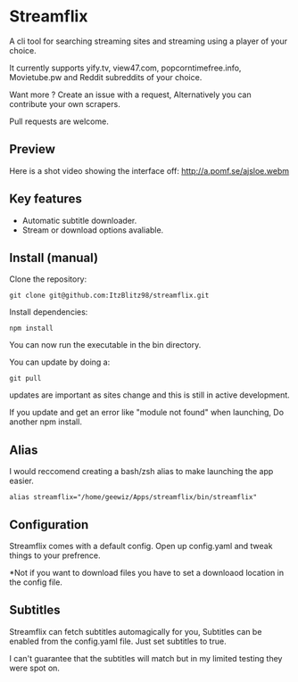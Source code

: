 # Streamflix

A cli tool for searching streaming sites and streaming using a player of your choice.

It currently supports yify.tv, view47.com, popcorntimefree.info, Movietube.pw and Reddit subreddits of your choice.

Want more ? Create an issue with a request, Alternatively you can contribute your own scrapers.

Pull requests are welcome.

## Preview
Here is a shot video showing the interface off: http://a.pomf.se/ajsloe.webm

## Key features
*   Automatic subtitle downloader.
*   Stream or download options avaliable.

## Install (manual)

Clone the repository:

```
git clone git@github.com:ItzBlitz98/streamflix.git
```


Install dependencies:

```
npm install
```

You can now run the executable in the bin directory.

You can update by doing a:
```
git pull
```
updates are important as sites change and this is still in active development.

If you update and get an error like "module not found" when launching, Do another npm install.

## Alias
I would reccomend creating a bash/zsh alias to make launching the app easier.
```
alias streamflix="/home/geewiz/Apps/streamflix/bin/streamflix"
```

## Configuration

Streamflix comes with a default config. Open up config.yaml and tweak things to your prefrence.

*Not if you want to download files you have to set a downloaod location in the config file.


## Subtitles
Streamflix can fetch subtitles automagically for you, Subtitles can be enabled from the config.yaml file. Just set subtitles to true.

I can't guarantee that the subtitles will match but in my limited testing they were spot on.
